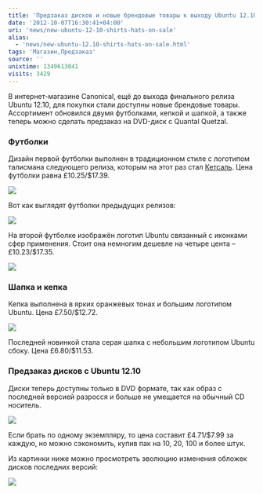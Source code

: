 ```yaml
---
title: 'Предзаказ дисков и новые брендовые товары к выходу Ubuntu 12.10'
date: '2012-10-07T16:30:41+04:00'
uri: 'news/new-ubuntu-12-10-shirts-hats-on-sale'
alias: 
  - 'news/new-ubuntu-12.10-shirts-hats-on-sale.html'
tags: 'Магазин,Предзаказ'
source: ''
unixtime: 1349613041
visits: 3429
---
```

В интернет-магазине Canonical, ещё до выхода финального релиза Ubuntu 12.10, для покупки стали доступны новые брендовые товары. Ассортимент обновился двумя футболками, кепкой и шапкой, а также теперь можно сделать предзаказ на DVD-диск с Quantal Quetzal.

### Футболки

Дизайн первой футболки выполнен в традиционном стиле с логотипом талисмана следующего релиза, которым на этот раз стал [Кетсаль](news/quantal-quetzal). Цена футболки равна £10.25/$17.39.

[![](img/2012/10/07/16-00/new-tees-8062531357-o.jpg)](img/2012/10/07/16-00/new-tees-8062531357-o.jpg)

Вот как выглядят футболки предыдущих релизов:

[![](img/2012/10/07/16-00/screen-shot-2012-10-06-at-2114-8062531958-o.jpg)](img/2012/10/07/16-00/screen-shot-2012-10-06-at-2114-8062531958-o.jpg)

На второй футболке изображён логотип Ubuntu связанный с иконками сфер применения. Стоит она немногим дешевле на четыре цента – £10.23/$17.35.

[![](img/2012/10/07/16-00/tagstee-8062531896-o.jpg)](img/2012/10/07/16-00/tagstee-8062531896-o.jpg)

### Шапка и кепка

Кепка выполнена в ярких оранжевых тонах и большим логотипом Ubuntu. Цена £7.50/$12.72.

[![](img/2012/10/07/16-00/hates-8062532102-o.jpg)](img/2012/10/07/16-00/hates-8062532102-o.jpg)

Последней новинкой стала серая шапка с небольшим логотипом Ubuntu сбоку. Цена £6.80/$11.53.

### Предзаказ дисков с Ubuntu 12.10

Диски теперь доступны только в DVD формате, так как образ с последней версией разросся и больше не умещается на обычный CD носитель.

[![](img/2012/10/07/16-00/1210-cd-bundle-8062531479-o.jpg)](img/2012/10/07/16-00/1210-cd-bundle-8062531479-o.jpg)

Если брать по одному экземпляру, то цена составит £4.71/$7.99 за каждую, но можно сэкономить, купив пак на 10, 20, 100 и более штук.

Из картинки ниже можно просмотреть эволюцию изменения обложек дисков последних версий:

[![](img/2012/10/07/16-00/ubuntu-covers-8062531824-o.jpg)](img/2012/10/07/16-00/ubuntu-covers-8062531824-o.jpg)
